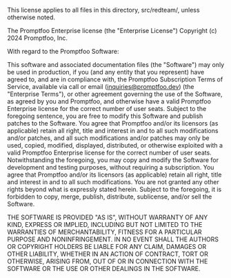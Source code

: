 This license applies to all files in this directory, src/redteam/, unless otherwise noted.

The Promptfoo Enterprise license (the "Enterprise License") Copyright (c) 2024 Promptfoo, Inc.

With regard to the Promptfoo Software:

This software and associated documentation files (the "Software") may only be used in production, if you (and any entity that you represent) have agreed to, and are in compliance with, the Promptfoo Subscription Terms of Service, available via call or email (inquiries@promptfoo.dev) (the "Enterprise Terms"), or other agreement governing the use of the Software, as agreed by you and Promptfoo, and otherwise have a valid Promptfoo Enterprise license for the correct number of user seats. Subject to the foregoing sentence, you are free to modify this Software and publish patches to the Software. You agree that Promptfoo and/or its licensors (as applicable) retain all right, title and interest in and to all such modifications and/or patches, and all such modifications and/or patches may only be used, copied, modified, displayed, distributed, or otherwise exploited with a valid Promptfoo Enterprise license for the correct number of user seats. Notwithstanding the foregoing, you may copy and modify the Software for development and testing purposes, without requiring a subscription. You agree that Promptfoo and/or its licensors (as applicable) retain all right, title and interest in and to all such modifications. You are not granted any other rights beyond what is expressly stated herein. Subject to the foregoing, it is forbidden to copy, merge, publish, distribute, sublicense, and/or sell the Software.

THE SOFTWARE IS PROVIDED "AS IS", WITHOUT WARRANTY OF ANY KIND, EXPRESS OR IMPLIED, INCLUDING BUT NOT LIMITED TO THE WARRANTIES OF MERCHANTABILITY, FITNESS FOR A PARTICULAR PURPOSE AND NONINFRINGEMENT. IN NO EVENT SHALL THE AUTHORS OR COPYRIGHT HOLDERS BE LIABLE FOR ANY CLAIM, DAMAGES OR OTHER LIABILITY, WHETHER IN AN ACTION OF CONTRACT, TORT OR OTHERWISE, ARISING FROM, OUT OF OR IN CONNECTION WITH THE SOFTWARE OR THE USE OR OTHER DEALINGS IN THE SOFTWARE.
